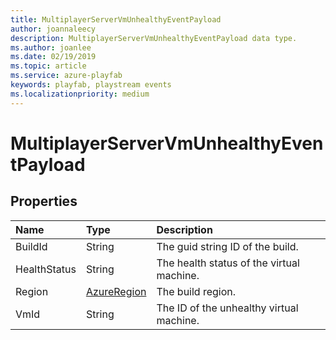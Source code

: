 ```yaml
---
title: MultiplayerServerVmUnhealthyEventPayload
author: joannaleecy
description: MultiplayerServerVmUnhealthyEventPayload data type.
ms.author: joanlee
ms.date: 02/19/2019
ms.topic: article
ms.service: azure-playfab
keywords: playfab, playstream events
ms.localizationpriority: medium
---
```


# MultiplayerServerVmUnhealthyEventPayload

## Properties

|Name|Type|Description|
| :--------------------|:-------------------|:----------------------|
|BuildId|String|The guid string ID of the build.|
|HealthStatus|String|The health status of the virtual machine.|
|Region|[AzureRegion](azureregion.md)|The build region.|
|VmId|String|The ID of the unhealthy virtual machine.|
